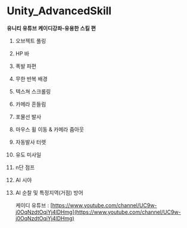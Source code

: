 #  Unity_AdvancedSkill
**유니티 유튜브 케이디강좌-유용한 스킬 편**

1. 오브젝트 풀링
2. HP 바
3. 폭발 파편
4. 무한 반복 배경
5. 텍스쳐 스크롤링
6. 카메라 흔들림
7. 포물선 발사
8. 마우스 휠 이동 & 카메라 줌아웃
9. 자동발사 터렛
10. 유도 미사일
11. n단 점프
12. AI 시야
13. AI 순찰 및 특정지역(거점) 방어


    케이디 유튜브 : [https://www.youtube.com/channel/UC9w-j0OqNzdtOqiYj4lDHmg](https://www.youtube.com/channel/UC9w-j0OqNzdtOqiYj4lDHmg)
